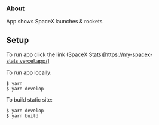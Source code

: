 ### About

App shows SpaceX launches & rockets

## Setup

To run app click the link (SpaceX Stats)[https://my-spacex-stats.vercel.app/]

To run app locally:

```
$ yarn
$ yarn develop
```

To build static site:

```
$ yarn develop
$ yarn build
```
